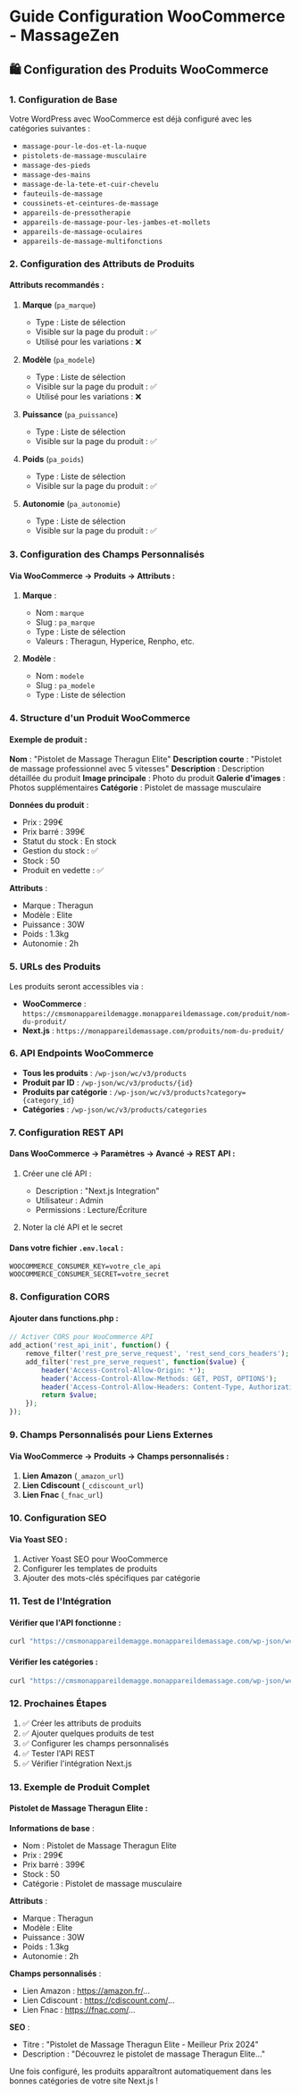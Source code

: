 # Guide Configuration WooCommerce - MassageZen

## 🛍️ Configuration des Produits WooCommerce

### 1. Configuration de Base

Votre WordPress avec WooCommerce est déjà configuré avec les catégories suivantes :
- `massage-pour-le-dos-et-la-nuque`
- `pistolets-de-massage-musculaire`
- `massage-des-pieds`
- `massage-des-mains`
- `massage-de-la-tete-et-cuir-chevelu`
- `fauteuils-de-massage`
- `coussinets-et-ceintures-de-massage`
- `appareils-de-pressotherapie`
- `appareils-de-massage-pour-les-jambes-et-mollets`
- `appareils-de-massage-oculaires`
- `appareils-de-massage-multifonctions`

### 2. Configuration des Attributs de Produits

#### Attributs recommandés :
1. **Marque** (`pa_marque`)
   - Type : Liste de sélection
   - Visible sur la page du produit : ✅
   - Utilisé pour les variations : ❌

2. **Modèle** (`pa_modele`)
   - Type : Liste de sélection
   - Visible sur la page du produit : ✅
   - Utilisé pour les variations : ❌

3. **Puissance** (`pa_puissance`)
   - Type : Liste de sélection
   - Visible sur la page du produit : ✅

4. **Poids** (`pa_poids`)
   - Type : Liste de sélection
   - Visible sur la page du produit : ✅

5. **Autonomie** (`pa_autonomie`)
   - Type : Liste de sélection
   - Visible sur la page du produit : ✅

### 3. Configuration des Champs Personnalisés

#### Via WooCommerce → Produits → Attributs :

1. **Marque** :
   - Nom : `marque`
   - Slug : `pa_marque`
   - Type : Liste de sélection
   - Valeurs : Theragun, Hyperice, Renpho, etc.

2. **Modèle** :
   - Nom : `modele`
   - Slug : `pa_modele`
   - Type : Liste de sélection

### 4. Structure d'un Produit WooCommerce

#### Exemple de produit :

**Nom** : "Pistolet de Massage Theragun Elite"
**Description courte** : "Pistolet de massage professionnel avec 5 vitesses"
**Description** : Description détaillée du produit
**Image principale** : Photo du produit
**Galerie d'images** : Photos supplémentaires
**Catégorie** : Pistolet de massage musculaire

**Données du produit** :
- Prix : 299€
- Prix barré : 399€
- Statut du stock : En stock
- Gestion du stock : ✅
- Stock : 50
- Produit en vedette : ✅

**Attributs** :
- Marque : Theragun
- Modèle : Elite
- Puissance : 30W
- Poids : 1.3kg
- Autonomie : 2h

### 5. URLs des Produits

Les produits seront accessibles via :
- **WooCommerce** : `https://cmsmonappareildemagge.monappareildemassage.com/produit/nom-du-produit/`
- **Next.js** : `https://monappareildemassage.com/produits/nom-du-produit/`

### 6. API Endpoints WooCommerce

- **Tous les produits** : `/wp-json/wc/v3/products`
- **Produit par ID** : `/wp-json/wc/v3/products/{id}`
- **Produits par catégorie** : `/wp-json/wc/v3/products?category={category_id}`
- **Catégories** : `/wp-json/wc/v3/products/categories`

### 7. Configuration REST API

#### Dans WooCommerce → Paramètres → Avancé → REST API :

1. Créer une clé API :
   - Description : "Next.js Integration"
   - Utilisateur : Admin
   - Permissions : Lecture/Écriture

2. Noter la clé API et le secret

#### Dans votre fichier `.env.local` :
```
WOOCOMMERCE_CONSUMER_KEY=votre_cle_api
WOOCOMMERCE_CONSUMER_SECRET=votre_secret
```

### 8. Configuration CORS

#### Ajouter dans functions.php :
```php
// Activer CORS pour WooCommerce API
add_action('rest_api_init', function() {
    remove_filter('rest_pre_serve_request', 'rest_send_cors_headers');
    add_filter('rest_pre_serve_request', function($value) {
        header('Access-Control-Allow-Origin: *');
        header('Access-Control-Allow-Methods: GET, POST, OPTIONS');
        header('Access-Control-Allow-Headers: Content-Type, Authorization');
        return $value;
    });
});
```

### 9. Champs Personnalisés pour Liens Externes

#### Via WooCommerce → Produits → Champs personnalisés :

1. **Lien Amazon** (`_amazon_url`)
2. **Lien Cdiscount** (`_cdiscount_url`)
3. **Lien Fnac** (`_fnac_url`)

### 10. Configuration SEO

#### Via Yoast SEO :
1. Activer Yoast SEO pour WooCommerce
2. Configurer les templates de produits
3. Ajouter des mots-clés spécifiques par catégorie

### 11. Test de l'Intégration

#### Vérifier que l'API fonctionne :
```bash
curl "https://cmsmonappareildemagge.monappareildemassage.com/wp-json/wc/v3/products?per_page=5"
```

#### Vérifier les catégories :
```bash
curl "https://cmsmonappareildemagge.monappareildemassage.com/wp-json/wc/v3/products/categories"
```

### 12. Prochaines Étapes

1. ✅ Créer les attributs de produits
2. ✅ Ajouter quelques produits de test
3. ✅ Configurer les champs personnalisés
4. ✅ Tester l'API REST
5. ✅ Vérifier l'intégration Next.js

### 13. Exemple de Produit Complet

#### Pistolet de Massage Theragun Elite :

**Informations de base** :
- Nom : Pistolet de Massage Theragun Elite
- Prix : 299€
- Prix barré : 399€
- Stock : 50
- Catégorie : Pistolet de massage musculaire

**Attributs** :
- Marque : Theragun
- Modèle : Elite
- Puissance : 30W
- Poids : 1.3kg
- Autonomie : 2h

**Champs personnalisés** :
- Lien Amazon : https://amazon.fr/...
- Lien Cdiscount : https://cdiscount.com/...
- Lien Fnac : https://fnac.com/...

**SEO** :
- Titre : "Pistolet de Massage Theragun Elite - Meilleur Prix 2024"
- Description : "Découvrez le pistolet de massage Theragun Elite..."

Une fois configuré, les produits apparaîtront automatiquement dans les bonnes catégories de votre site Next.js !






